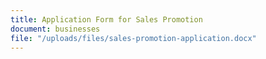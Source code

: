 ```yaml
---
title: Application Form for Sales Promotion
document: businesses
file: "/uploads/files/sales-promotion-application.docx"
---
```


